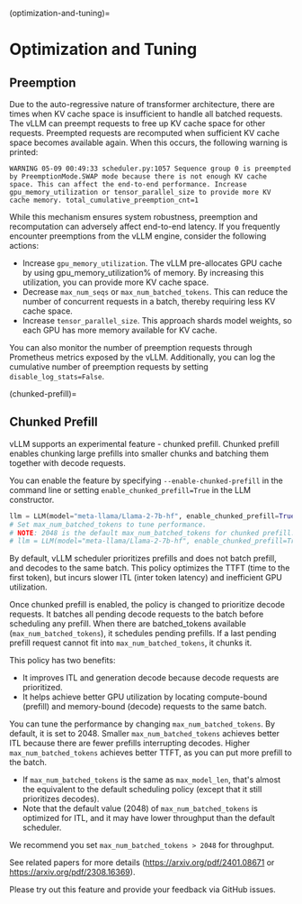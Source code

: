 (optimization-and-tuning)=

# Optimization and Tuning

## Preemption

Due to the auto-regressive nature of transformer architecture, there are times when KV cache space is insufficient to handle all batched requests.
The vLLM can preempt requests to free up KV cache space for other requests. Preempted requests are recomputed when sufficient KV cache space becomes
available again. When this occurs, the following warning is printed:

```text
WARNING 05-09 00:49:33 scheduler.py:1057 Sequence group 0 is preempted by PreemptionMode.SWAP mode because there is not enough KV cache space. This can affect the end-to-end performance. Increase gpu_memory_utilization or tensor_parallel_size to provide more KV cache memory. total_cumulative_preemption_cnt=1
```

While this mechanism ensures system robustness, preemption and recomputation can adversely affect end-to-end latency.
If you frequently encounter preemptions from the vLLM engine, consider the following actions:

- Increase `gpu_memory_utilization`. The vLLM pre-allocates GPU cache by using gpu_memory_utilization% of memory. By increasing this utilization, you can provide more KV cache space.
- Decrease `max_num_seqs` or `max_num_batched_tokens`. This can reduce the number of concurrent requests in a batch, thereby requiring less KV cache space.
- Increase `tensor_parallel_size`. This approach shards model weights, so each GPU has more memory available for KV cache.

You can also monitor the number of preemption requests through Prometheus metrics exposed by the vLLM. Additionally, you can log the cumulative number of preemption requests by setting ``disable_log_stats=False``.

(chunked-prefill)=

## Chunked Prefill

vLLM supports an experimental feature - chunked prefill. Chunked prefill enables chunking large prefills into smaller chunks and batching them together with decode requests.

You can enable the feature by specifying `--enable-chunked-prefill` in the command line or setting `enable_chunked_prefill=True` in the LLM constructor.

```python
llm = LLM(model="meta-llama/Llama-2-7b-hf", enable_chunked_prefill=True)
# Set max_num_batched_tokens to tune performance.
# NOTE: 2048 is the default max_num_batched_tokens for chunked prefill.
# llm = LLM(model="meta-llama/Llama-2-7b-hf", enable_chunked_prefill=True, max_num_batched_tokens=2048)
```

By default, vLLM scheduler prioritizes prefills and does not batch prefill, and decodes to the same batch.
This policy optimizes the TTFT (time to the first token), but incurs slower ITL (inter token latency) and inefficient GPU utilization.

Once chunked prefill is enabled, the policy is changed to prioritize decode requests.
It batches all pending decode requests to the batch before scheduling any prefill.
When there are batched_tokens available (`max_num_batched_tokens`), it schedules pending prefills.
If a last pending prefill request cannot fit into `max_num_batched_tokens`, it chunks it.

This policy has two benefits:

- It improves ITL and generation decode because decode requests are prioritized.
- It helps achieve better GPU utilization by locating compute-bound (prefill) and memory-bound (decode) requests to the same batch.

You can tune the performance by changing `max_num_batched_tokens`. By default, it is set to 2048.
Smaller `max_num_batched_tokens` achieves better ITL because there are fewer prefills interrupting decodes.
Higher `max_num_batched_tokens` achieves better TTFT, as you can put more prefill to the batch.

- If `max_num_batched_tokens` is the same as `max_model_len`, that's almost the equivalent to the default scheduling policy (except that it still prioritizes decodes).
- Note that the default value (2048) of `max_num_batched_tokens` is optimized for ITL, and it may have lower throughput than the default scheduler.

We recommend you set `max_num_batched_tokens > 2048` for throughput.

See related papers for more details (<https://arxiv.org/pdf/2401.08671> or <https://arxiv.org/pdf/2308.16369>).

Please try out this feature and provide your feedback via GitHub issues.
